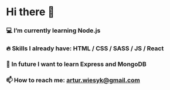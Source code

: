 # Hi there 👋

### 💻 I’m currently learning Node.js
### 🔥 Skills I already have: HTML / CSS / SASS / JS / React
### 📘 In future I want to learn Express and MongoDB
### 📫 How to reach me: artur.wiesyk@gmail.com
